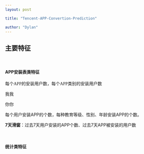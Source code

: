 ```yaml
---
layout: post

title: "Tencent-APP-Convertion-Prediction"

author: "Dylan"
---
```




## 主要特征

<br>

#### APP安装表类特征

<font face="华文楷体"> 

每个APP的安装用户数，每个APP类别的安装用户数 

我我

你你

</font>

每个用户安装APP的个数，每种教育等级、性别、年龄安装APP的个数。

**7天滑窗**：过去7天用户安装的APP个数、过去7天APP被安装的用户数

<br>

#### 统计类特征



